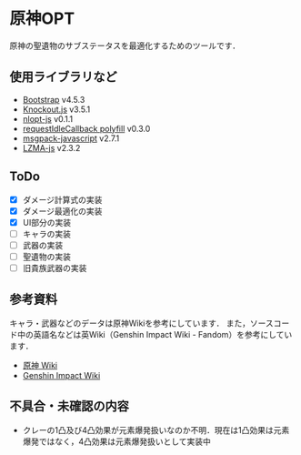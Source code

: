 # 原神OPT

原神の聖遺物のサブステータスを最適化するためのツールです．

## 使用ライブラリなど

+ [Bootstrap](https://getbootstrap.com/) v4.5.3
+ [Knockout.js](https://knockoutjs.com/) v3.5.1
+ [nlopt-js](https://github.com/BertrandBev/nlopt-js) v0.1.1
+ [requestIdleCallback polyfill](https://github.com/aFarkas/requestIdleCallback) v0.3.0
+ [msgpack-javascript](https://github.com/msgpack/msgpack-javascript) v2.7.1
+ [LZMA-js](https://github.com/LZMA-JS/LZMA-JS) v2.3.2

## ToDo

+ [x] ダメージ計算式の実装
+ [x] ダメージ最適化の実装
+ [x] UI部分の実装
+ [ ] キャラの実装
+ [ ] 武器の実装
+ [ ] 聖遺物の実装
+ [ ] 旧貴族武器の実装

## 参考資料

キャラ・武器などのデータは原神Wikiを参考にしています．
また，ソースコード中の英語名などは英Wiki（Genshin Impact Wiki - Fandom）を参考にしています．

+ [原神 Wiki](https://wikiwiki.jp/genshinwiki/)
+ [Genshin Impact Wiki](https://genshin-impact.fandom.com/wiki/Genshin_Impact)

## 不具合・未確認の内容

+ クレーの1凸及び4凸効果が元素爆発扱いなのか不明．現在は1凸効果は元素爆発ではなく，4凸効果は元素爆発扱いとして実装中
